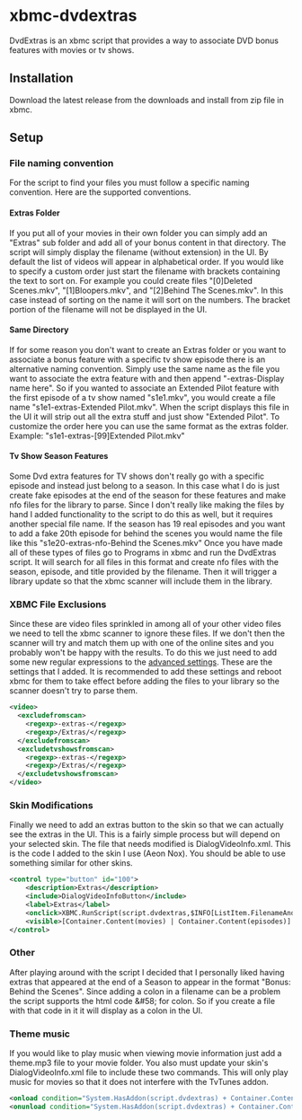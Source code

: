 xbmc-dvdextras
==============
DvdExtras is an xbmc script that provides a way to associate DVD bonus features with movies or tv shows.

Installation
--------------
Download the latest release from the downloads and install from zip file in xbmc.

Setup
--------------
### File naming convention
For the script to find your files you must follow a specific naming convention. Here are the supported conventions.

#### Extras Folder
If you put all of your movies in their own folder you can simply add an "Extras" sub folder and add all of
your bonus content in that directory.  The script will simply display the filename (without extension) in the UI. By default the list of videos
will appear in alphabetical order.  If you would like to specify a custom order just start the filename with brackets containing the text to sort on.
For example you could create files "[0]Deleted Scenes.mkv", "[1]Bloopers.mkv", and "[2]Behind The Scenes.mkv".  In this case instead of sorting on the name
it will sort on the numbers.  The bracket portion of the filename will not be displayed in the UI.  

#### Same Directory
If for some reason you don't want to create an Extras folder or you want to associate a bonus feature with a specific tv show episode there is an alternative naming convention.
Simply use the same name as the file you want to associate the extra feature with and then append "-extras-Display name here".  So if you wanted to associate an Extended Pilot feature
with the first episode of a tv show named "s1e1.mkv", you would create a file name "s1e1-extras-Extended Pilot.mkv".  When the script displays this file in the UI it will strip out all the
extra stuff and just show "Extended Pilot". To customize the order here you can use the same format as the extras folder.  Example: "s1e1-extras-[99]Extended Pilot.mkv"

#### Tv Show Season Features
Some Dvd extra features for TV shows don't really go with a specific episode and instead just belong to a season.  In this case what I do is just create fake episodes at the end of the
season for these features and make nfo files for the library to parse.  Since I don't really like making the files by hand I added functionality to the script to do this as well, but it requires 
another special file name.  If the season has 19 real episodes and you want to add a fake 20th episode for behind the scenes you would name the file like this "s1e20-extras-nfo-Behind the Scenes.mkv"
Once you have made all of these types of files go to Programs in xbmc and run the DvdExtras script.  It will search for all files in this format and create nfo files with the season, episode, and
title provided by the filename.  Then it will trigger a library update so that the xbmc scanner will include them in the library.


### XBMC File Exclusions
Since these are video files sprinkled in among all of your other video files we need to tell the xbmc scanner to ignore these files.  If we don't then the scanner will try and match
them up with one of the online sites and you probably won't be happy with the results.  To do this we just need to add some new regular expressions to the [advanced settings](http://wiki.xbmc.org/index.php?title=Advancedsettings.xml).
These are the settings that I added.  It is recommended to add these settings and reboot xbmc for them to take effect before adding the files to your library so the scanner doesn't try to parse them.
```xml
<video>
  <excludefromscan>
    <regexp>-extras-</regexp>
    <regexp>/Extras/</regexp>
  </excludefromscan>
  <excludetvshowsfromscan>
    <regexp>-extras-</regexp>
    <regexp>/Extras/</regexp>
  </excludetvshowsfromscan>
</video>
```


### Skin Modifications
Finally we need to add an extras button to the skin so that we can actually see the extras in the UI.  This is a fairly simple process but will depend on your selected skin. The
file that needs modified is DialogVideoInfo.xml.  This is the code I added to the skin I use (Aeon Nox).  You should be able to use something similar for other skins.
```xml
<control type="button" id="100">
    <description>Extras</description>
    <include>DialogVideoInfoButton</include>
    <label>Extras</label>
    <onclick>XBMC.RunScript(script.dvdextras,$INFO[ListItem.FilenameAndPath])</onclick>
    <visible>[Container.Content(movies) | Container.Content(episodes)] + System.HasAddon(script.dvdextras)</visible>
</control>
```                                             

### Other
After playing around with the script I decided that I personally liked having extras that appeared at the end of a Season to appear in the format "Bonus: Behind the Scenes". Since
adding a colon in a filename can be a problem the script supports the html code &amp;#58; for colon.  So if you create a file with that code in it it will display as a colon in the UI.

### Theme music
If you would like to play music when viewing movie information just add a theme.mp3 file to your movie folder.  You also must update your skin's DialogVideoInfo.xml file to include these two
commands.  This will only play music for movies so that it does not interfere with the TvTunes addon.
```xml
<onload condition="System.HasAddon(script.dvdextras) + Container.Content(movies)">XBMC.RunScript(script.dvdextras,$INFO[ListItem.FilenameAndPath],start_theme)</onload>
<onunload condition="System.HasAddon(script.dvdextras) + Container.Content(movies)">XBMC.RunScript(script.dvdextras,stop_theme)</onunload>
```